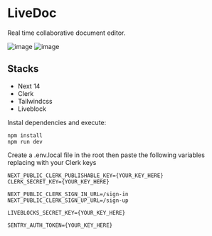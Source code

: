 # LiveDoc

Real time collaborative document editor.

![image](https://github.com/user-attachments/assets/31fc561d-bcf6-491d-81f2-e64931e807a4)
![image](https://github.com/user-attachments/assets/325a1b81-081f-4a20-94a0-8b7d92d23fba)


## Stacks

- Next 14
- Clerk
- Tailwindcss
- Liveblock

Instal dependencies and execute: <br />
```
npm install
npm run dev
```

Create a .env.local file in the root then paste the following variables replacing with your Clerk keys <br />
```
NEXT_PUBLIC_CLERK_PUBLISHABLE_KEY={YOUR_KEY_HERE}
CLERK_SECRET_KEY={YOUR_KEY_HERE}

NEXT_PUBLIC_CLERK_SIGN_IN_URL=/sign-in
NEXT_PUBLIC_CLERK_SIGN_UP_URL=/sign-up

LIVEBLOCKS_SECRET_KEY={YOUR_KEY_HERE}

SENTRY_AUTH_TOKEN={YOUR_KEY_HERE}

```
